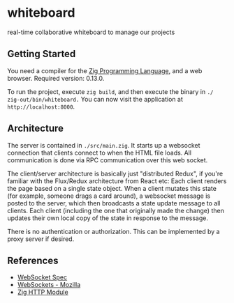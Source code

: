 # whiteboard

real-time collaborative whiteboard to manage our projects

## Getting Started

You need a compiler for the [Zig Programming Language](https://github.com/ziglang/zig/releases), and
a web browser. Required version: 0.13.0.

To run the project, execute `zig build`, and then execute the binary in `./ zig-out/bin/whiteboard.`
You can now visit the application at `http://localhost:8000`.

## Architecture

The server is contained in `./src/main.zig`. It starts up a websocket connection that clients
connect to when the HTML file loads. All communication is done via RPC communication over this web
socket.

The client/server architecture is basically just "distributed Redux", if you're familiar with the
Flux/Redux architecture from React etc: Each client renders the page based on a single state object.
When a client mutates this state (for example, someone drags a card around), a websocket message is
posted to the server, which then broadcasts a state update message to all clients. Each client
(including the one that originally made the change) then updates their own local copy of the state
in response to the message.

There is no authentication or authorization. This can be implemented by a proxy server if desired.

## References

- [WebSocket Spec](https://www.rfc-editor.org/rfc/rfc6455)
- [WebSockets - Mozilla](https://developer.mozilla.org/en-US/docs/Web/API/WebSockets_API/Writing_WebSocket_servers)
- [Zig HTTP Module](https://ziglang.org/documentation/master/std/#std.http)
